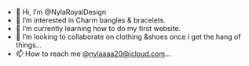 - 👋 Hi, I’m @NylaRoyalDesign
- 👀 I’m interested in Charm bangles & bracelets.
- 🌱 I’m currently learning how to do my first website.
- 💞️ I’m looking to collaborate on clothing &shoes once i get the hang of things...
- 📫 How to reach me @nylaaaa20@icloud.com...

<!---
NylaRoyalDesign/NylaRoyalDesign is a ✨ special ✨ repository because its `README.md` (this file) appears on your GitHub profile.
You can click the Preview link to take a look at your changes.
--->
